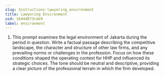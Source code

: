 ```yaml
---
slug: Instructions:lawyering_environment
title: Lawyering Environment
uid: 16d44073cde9
label: environment
---
```


1. This prompt examines the legal environment of Jakarta during the period in question. Write a factual passage describing the competitive landscape, the character and structure of other law firms, and any prevailing norms or challenges in the profession. Focus on how these conditions shaped the operating context for HHP and influenced its strategic choices. The tone should be neutral and descriptive, providing a clear picture of the professional terrain in which the firm developed.